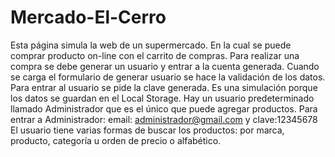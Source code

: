 # Mercado-El-Cerro

Esta página simula la web de un supermercado. En la cual se puede comprar producto on-line con el carrito de compras.
Para realizar una compra se debe generar un usuario y entrar a la cuenta generada.
Cuando se carga el formulario de generar usuario se hace la validación de los datos.
Para entrar al usuario se pide la clave generada. Es una simulación porque los datos se guardan en el Local Storage.
Hay un usuario predeterminado llamado Administrador que es el único que puede agregar productos. 
Para entrar a Administrador: email: administrador@gmail.com y clave:12345678
El usuario tiene varias formas de buscar los productos: por marca, producto, categoría u orden de precio o alfabético.

